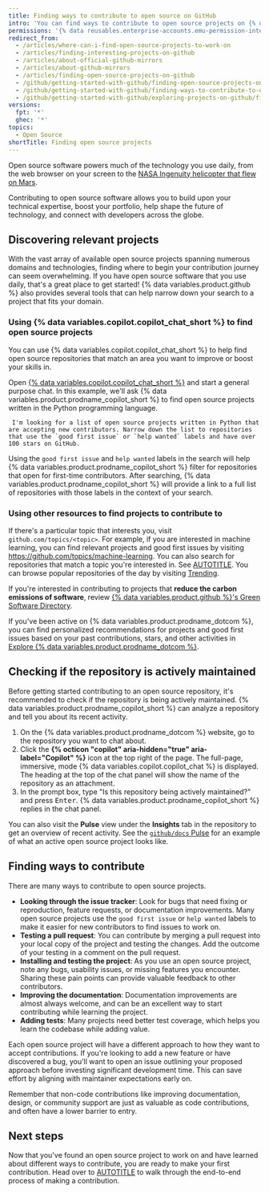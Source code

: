 ```yaml
---
title: Finding ways to contribute to open source on GitHub
intro: 'You can find ways to contribute to open source projects on {% data variables.product.prodname_dotcom %} that are relevant to you.'
permissions: '{% data reusables.enterprise-accounts.emu-permission-interact %}'
redirect_from:
  - /articles/where-can-i-find-open-source-projects-to-work-on
  - /articles/finding-interesting-projects-on-github
  - /articles/about-official-github-mirrors
  - /articles/about-github-mirrors
  - /articles/finding-open-source-projects-on-github
  - /github/getting-started-with-github/finding-open-source-projects-on-github
  - /github/getting-started-with-github/finding-ways-to-contribute-to-open-source-on-github
  - /github/getting-started-with-github/exploring-projects-on-github/finding-ways-to-contribute-to-open-source-on-github
versions:
  fpt: '*'
  ghec: '*'
topics:
  - Open Source
shortTitle: Finding open source projects
---
```


Open source software powers much of the technology you use daily, from the web browser on your screen to the [NASA Ingenuity helicopter that flew on Mars](https://github.com/readme/featured/nasa-ingenuity-helicopter).

Contributing to open source software allows you to build upon your technical expertise, boost your portfolio, help shape the future of technology, and connect with developers across the globe.

## Discovering relevant projects

With the vast array of available open source projects spanning numerous domains and technologies, finding where to begin your contribution journey can seem overwhelming. If you have open source software that you use daily, that's a great place to get started! {% data variables.product.github %} also provides several tools that can help narrow down your search to a project that fits your domain.

### Using {% data variables.copilot.copilot_chat_short %} to find open source projects

You can use {% data variables.copilot.copilot_chat_short %} to help find open source repositories that match an area you want to improve or boost your skills in.

Open [{% data variables.copilot.copilot_chat_short %}](https://github.com/copilot) and start a general purpose chat. In this example, we'll ask {% data variables.product.prodname_copilot_short %} to find open source projects written in the Python programming language.

```text copy
 I'm looking for a list of open source projects written in Python that are accepting new contributors. Narrow down the list to repositories that use the `good first issue` or `help wanted` labels and have over 100 stars on GitHub.
```

Using the `good first issue` and `help wanted` labels in the search will help {% data variables.product.prodname_copilot_short %} filter for repositories that open for first-time contributors. After searching, {% data variables.product.prodname_copilot_short %} will provide a link to a full list of repositories with those labels in the context of your search.

### Using other resources to find projects to contribute to

If there's a particular topic that interests you, visit `github.com/topics/<topic>`. For example, if you are interested in machine learning, you can find relevant projects and good first issues by visiting https://github.com/topics/machine-learning. You can also search for repositories that match a topic you're interested in. See [AUTOTITLE](/search-github/searching-on-github/searching-for-repositories#search-by-topic). You can browse popular repositories of the day by visiting [Trending](https://github.com/trending).

If you're interested in contributing to projects that **reduce the carbon emissions of software**, review [{% data variables.product.github %}'s Green Software Directory](https://github.com/github/GreenSoftwareDirectory).

If you've been active on {% data variables.product.prodname_dotcom %}, you can find personalized recommendations for projects and good first issues based on your past contributions, stars, and other activities in [Explore {% data variables.product.prodname_dotcom %}](https://github.com/explore).

## Checking if the repository is actively maintained

Before getting started contributing to an open source repository, it's recommended to check if the repository is being actively maintained. {% data variables.product.prodname_copilot_short %} can analyze a repository and tell you about its recent activity.

1. On the {% data variables.product.prodname_dotcom %} website, go to the repository you want to chat about.
1. Click the **{% octicon "copilot" aria-hidden="true" aria-label="Copilot" %}** icon at the top right of the page.
   The full-page, immersive, mode {% data variables.copilot.copilot_chat %} is displayed. The heading at the top of the chat panel will show the name of the repository as an attachment.
1. In the prompt box, type "Is this repository being actively maintained?" and press <kbd>Enter</kbd>.  {% data variables.product.prodname_copilot_short %} replies in the chat panel.

You can also visit the **Pulse** view under the **Insights** tab in the repository to get an overview of recent activity. See the [`github/docs` Pulse](https://github.com/github/docs/pulse) for an example of what an active open source project looks like.

## Finding ways to contribute

There are many ways to contribute to open source projects.

* **Looking through the issue tracker**: Look for bugs that need fixing or reproduction, feature requests, or documentation improvements. Many open source projects use the `good first issue` or `help wanted` labels to make it easier for new contributors to find issues to work on.
* **Testing a pull request**: You can contribute by merging a pull request into your local copy of the project and testing the changes. Add the outcome of your testing in a comment on the pull request.
* **Installing and testing the project**: As you use an open source project, note any bugs, usability issues, or missing features you encounter. Sharing these pain points can provide valuable feedback to other contributors.
* **Improving the documentation**: Documentation improvements are almost always welcome, and can be an excellent way to start contributing while learning the project.
* **Adding tests**: Many projects need better test coverage, which helps you learn the codebase while adding value.

Each open source project will have a different approach to how they want to accept contributions. If you're looking to add a new feature or have discovered a bug, you'll want to open an issue outlining your proposed approach before investing significant development time. This can save effort by aligning with maintainer expectations early on.

Remember that non-code contributions like improving documentation, design, or community support are just as valuable as code contributions, and often have a lower barrier to entry.

## Next steps

Now that you've found an open source project to work on and have learned about different ways to contribute, you are ready to make your first contribution. Head over to [AUTOTITLE](/get-started/exploring-projects-on-github/contributing-to-open-source) to walk through the end-to-end process of making a contribution.
